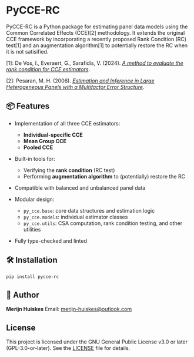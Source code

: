 # PyCCE-RC

PyCCE-RC is a Python package for estimating panel data models using the Common Correlated Effects (CCE)[2] methodology. It extends the original CCE framework by incorporating a recently proposed Rank Condition (RC) test[1] and an augmentation algorithm[1] to potentially restore the RC when it is not satisified.

[1]: De Vos, I., Everaert, G., Sarafidis, V.  (2024). *[A method to evaluate the rank condition for CCE estimators](https://www.tandfonline.com/doi/full/10.1080/07474938.2023.2292383)*.

[2]: Pesaran, M. H. (2006). *[Estimation and Inference in Large Heterogeneous Panels with a Multifactor Error Structure](https://onlinelibrary.wiley.com/doi/abs/10.1111/j.1468-0262.2006.00692.x?casa_token=a4DN2RZkTSYAAAAA%3AKu-6rvAIXhXz267YLnmEst5RCt8frPLfQSqJpIWccR4UOWI_Qg_NlQNdyiDuqv_PtJYs9wvLlKGWe0_g)*.

## 📦 Features

- Implementation of all three CCE estimators:
  - **Individual-specific CCE**
  - **Mean Group CCE**
  - **Pooled CCE**

- Built-in tools for:
  - Verifying the **rank condition** (RC test)
  - Performing **augmentation algorithm** to (potentially) restore the RC

- Compatible with balanced and unbalanced panel data

- Modular design:
  - `py_cce.base`: core data structures and estimation logic
  - `py_cce.models`: individual estimator classes
  - `py_cce.utils`: CSA computation, rank condition testing, and other utilities

- Fully type-checked and linted

## 🛠 Installation

```bash
pip install pycce-rc
```

## 👤 Author

**Merijn Huiskes**
Email: [merijn-huiskes@outlook.com](mailto:merijn-huiskes@outlook.com)

## License

This project is licensed under the GNU General Public License v3.0 or later (GPL-3.0-or-later).
See the [LICENSE](./LICENSE) file for details.
